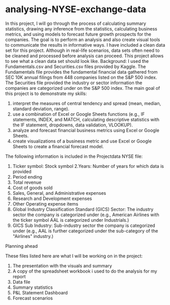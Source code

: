 # analysing-NYSE-exchange-data
In this project, I will go through the process of calculating summary statistics, drawing any inference from the statistics, calculating business metrics, and using models to forecast future growth prospects for the companies. The goal is to perform an analysis and also create visual tools to communicate the results in informative ways.
I have included a clean data set for this project. Although in real-life scenarios, data sets often need to be cleaned and processed before analysis can proceed. This project allows to see what a clean data set should look like.
Background:
I used the Fundamentals.csv and Securities.csv files provided by Kaggle. The Fundamentals file provides the fundamental financial data gathered from SEC 10K annual filings from 448 companies listed on the S&P 500 index. The Securities file provided the industry or sector information the companies are categorized under on the S&P 500 index.
The main goal of this project is to demonstrate my skills:
1. interpret the measures of central tendency and spread (mean, median, standard deviation, range).
2. use a combination of Excel or Google Sheets functions (e.g., IF statements, INDEX, and MATCH, calculating descriptive statistics with the IF statement, dropdowns, data validation, VLOOKUP).
3. analyze and forecast financial business metrics using Excel or Google Sheets.
4. create visualizations of a business metric and use Excel or Google Sheets to create a financial forecast model.

The following information is included in the Projectdata NYSE file:
1. Ticker symbol: Stock symbol
2.Years: Number of years for which data is provided
3. Period ending
4. Total revenue
5. Cost of goods sold
6. Sales, General, and Administrative expenses
7. Research and Development expenses
8. Other Operating expense items
9. Global Industry Classification Standard (GICS) Sector: The industry sector the company is categorized under (e.g., American Airlines with the ticker symbol AAL is categorized under Industrials.)
10. GICS Sub Industry: Sub-industry sector the company is categorized under (e.g., AAL is further categorized under the sub-category of the "Airlines" industry.)

Planning ahead

These files listed here are what I will be working on in the project:
1. The presentation with the visuals and summary
2. A copy of the spreadsheet workbook i used to do the analysis for my report
3. Data file
4. Summary statistics
5. P&L Statement Dashboard
6. Forecast scenarios

